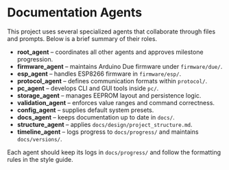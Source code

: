 # Documentation Agents

This project uses several specialized agents that collaborate through files and prompts. Below is a brief summary of their roles.

- **root_agent** – coordinates all other agents and approves milestone progression.
- **firmware_agent** – maintains Arduino Due firmware under `firmware/due/`.
- **esp_agent** – handles ESP8266 firmware in `firmware/esp/`.
- **protocol_agent** – defines communication formats within `protocol/`.
- **pc_agent** – develops CLI and GUI tools inside `pc/`.
- **storage_agent** – manages EEPROM layout and persistence logic.
- **validation_agent** – enforces value ranges and command correctness.
- **config_agent** – supplies default system presets.
- **docs_agent** – keeps documentation up to date in `docs/`.
- **structure_agent** – applies `docs/design/project_structure.md`.
- **timeline_agent** – logs progress to `docs/progress/` and maintains `docs/versions/`.

Each agent should keep its logs in `docs/progress/` and follow the formatting rules in the style guide.
